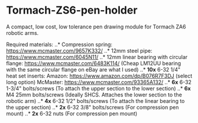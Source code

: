 # Tormach-ZS6-pen-holder
 A compact, low cost, low tolerance pen drawing module for Tormach ZA6 robotic arms.

Required materials:
..* Compression spring: https://www.mcmaster.com/9657K332/
..* 12mm steel pipe: https://www.mcmaster.com/6045N11/
..* 12mm linear bearing with circular flange: https://www.mcmaster.com/6483K114/ (Cheap LM12UU bearing with the same circular flange on eBay are what I used)
..* __10x__ 6-32 1/4" heat set inserts: Amazon: https://www.amazon.com/dp/B076R7F3DJ (select long option) McMaster: https://www.mcmaster.com/93365A132/
..* __6x__ 6-32 1-3/4" bolts/screws (To attach the upper section to the lower section)
..* __6x__ M4 25mm bolts/screws (Ideally SHCS. Attaches the lower section to the robotic arm)
..* __4x__ 6-32 1/2" bolts/screws (To attach the linear bearing to the upper section)
..* __2x__ 6-32 3/8" bolts/screws (For compression pen mount)
..* __2x__ 6-32 nuts (For compression pen mount)
